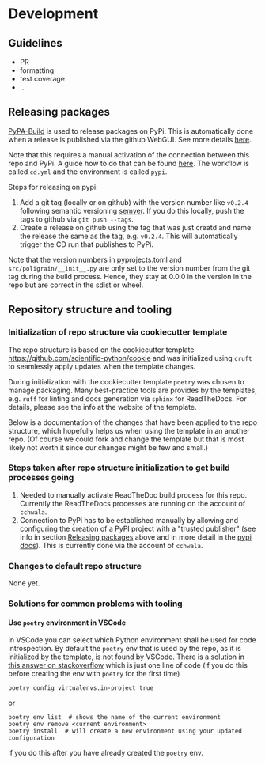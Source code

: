# Development

## Guidelines

- PR
- formatting
- test coverage
- ...

## Releasing packages

[PyPA-Build](https://pypa-build.readthedocs.io/en/latest/) is used to release
packages on PyPi. This is automatically done when a release is published via the
github WebGUI. See more details
[here](https://learn.scientific-python.org/development/guides/gha-pure/#distribution-pure-python-wheels).

Note that this requires a manual activation of the connection between this repo
and PyPi. A guide how to do that can be found
[here](https://docs.pypi.org/trusted-publishers/creating-a-project-through-oidc/).
The workflow is called `cd.yml` and the environment is called `pypi`.

Steps for releasing on pypi:

1. Add a git tag (locally or on github) with the version number like `v0.2.4`
   following semantic versioning [semver](https://semver.org/). If you do this
   locally, push the tags to github via `git push --tags`.
2. Create a release on github using the tag that was just creatd and name the
   release the same as the tag, e.g. `v0.2.4`. This will automatically trigger
   the CD run that publishes to PyPi.

Note that the version numbers in pyprojects.toml and `src/poligrain/__init__.py`
are only set to the version number from the git tag during the build process.
Hence, they stay at 0.0.0 in the version in the repo but are correct in the
sdist or wheel.

## Repository structure and tooling

### Initialization of repo structure via cookiecutter template

The repo structure is based on the cookiecutter template
https://github.com/scientific-python/cookie and was initialized using `cruft` to
seamlessly apply updates when the template changes.

During initialization with the cookiecutter template `poetry` was chosen to
manage packaging. Many best-practice tools are provides by the templates, e.g.
`ruff` for linting and docs generation via `sphinx` for ReadTheDocs. For
details, please see the info at the website of the template.

Below is a documentation of the changes that have been applied to the repo
structure, which hopefully helps us when using the template in an another repo.
(Of course we could fork and change the template but that is most likely not
worth it since our changes might be few and small.)

### Steps taken after repo structure initialization to get build processes going

1. Needed to manually activate ReadTheDoc build process for this repo. Currently
   the ReadTheDocs processes are running on the account of `cchwala`.
2. Connection to PyPi has to be established manually by allowing and configuring
   the creation of a PyPI project with a "trusted publisher" (see info in
   section [Releasing packages](#releasing-packages) above and in more detail in
   the
   [pypi docs](https://docs.pypi.org/trusted-publishers/creating-a-project-through-oidc/)).
   This is currently done via the account of `cchwala`.

### Changes to default repo structure

None yet.

### Solutions for common problems with tooling

#### Use `poetry` environment in VSCode

In VSCode you can select which Python environment shall be used for code
introspection. By default the `poetry` env that is used by the repo, as it is
initialized by the template, is not found by VSCode. There is a solution in
[this answer on stackoverflow](https://stackoverflow.com/a/64434542/356463)
which is just one line of code (if you do this before creating the env with
`poetry` for the first time)

```
poetry config virtualenvs.in-project true
```

or

```
poetry env list  # shows the name of the current environment
poetry env remove <current environment>
poetry install  # will create a new environment using your updated configuration
```

if you do this after you have already created the `poetry` env.

